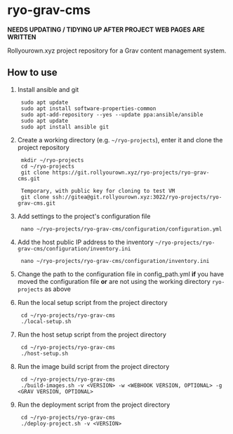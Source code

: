 # ryo-grav-cms

**NEEDS UPDATING / TIDYING UP AFTER PROJECT WEB PAGES ARE WRITTEN**

Rollyourown.xyz project repository for a Grav content management system.

## How to use

1. Install ansible and git

        sudo apt update
        sudo apt install software-properties-common
        sudo apt-add-repository --yes --update ppa:ansible/ansible
        sudo apt update
        sudo apt install ansible git

2. Create a working directory (e.g. `~/ryo-projects`), enter it and clone the project repository

        mkdir ~/ryo-projects
        cd ~/ryo-projects
        git clone https://git.rollyourown.xyz/ryo-projects/ryo-grav-cms.git

        Temporary, with public key for cloning to test VM
        git clone ssh://gitea@git.rollyourown.xyz:3022/ryo-projects/ryo-grav-cms.git

3. Add settings to the project's configuration file

        nano ~/ryo-projects/ryo-grav-cms/configuration/configuration.yml

4. Add the host public IP address to the inventory `~/ryo-projects/ryo-grav-cms/configuration/inventory.ini`

        nano ~/ryo-projects/ryo-grav-cms/configuration/inventory.ini

5. Change the path to the configuration file in config_path.yml **if** you have moved the configuration file **or** are not using the working directory `ryo-projects` as above

6. Run the local setup script from the project directory

        cd ~/ryo-projects/ryo-grav-cms
        ./local-setup.sh

7. Run the host setup script from the project directory

        cd ~/ryo-projects/ryo-grav-cms
        ./host-setup.sh

8. Run the image build script from the project directory

        cd ~/ryo-projects/ryo-grav-cms
        ./build-images.sh -v <VERSION> -w <WEBHOOK VERSION, OPTIONAL> -g <GRAV VERSION, OPTIONAL>

9. Run the deployment script from the project directory

        cd ~/ryo-projects/ryo-grav-cms
        ./deploy-project.sh -v <VERSION>
